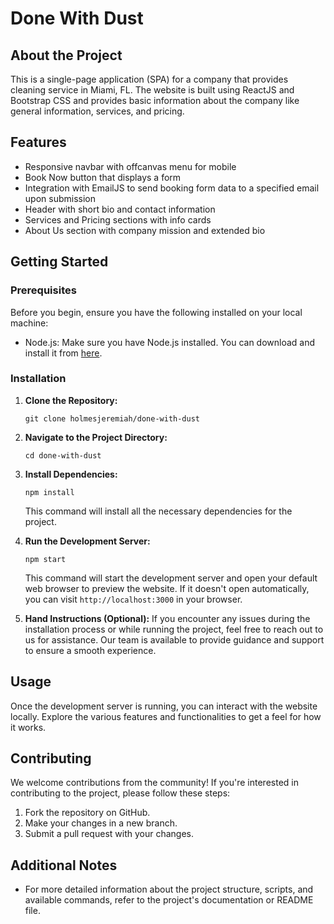 # Done With Dust

## About the Project

This is a single-page application (SPA) for a company that provides cleaning service in Miami, FL.  The website is built using ReactJS and Bootstrap CSS and provides basic information about the company like general information, services, and pricing.

## Features

- Responsive navbar with offcanvas menu for mobile
- Book Now button that displays a form
- Integration with EmailJS to send booking form data to a specified email upon submission
- Header with short bio and contact information
- Services and Pricing sections with info cards
- About Us section with company mission and extended bio


## Getting Started

### Prerequisites
Before you begin, ensure you have the following installed on your local machine:
- Node.js: Make sure you have Node.js installed. You can download and install it from [here](https://nodejs.org/).

### Installation
1. **Clone the Repository:**
   ```
   git clone holmesjeremiah/done-with-dust
   ```

2. **Navigate to the Project Directory:**
   ```
   cd done-with-dust
   ```

3. **Install Dependencies:**
   ```
   npm install
   ```
   This command will install all the necessary dependencies for the project.

4. **Run the Development Server:**
   ```
   npm start
   ```
   This command will start the development server and open your default web browser to preview the website. If it doesn't open automatically, you can visit `http://localhost:3000` in your browser.

5. **Hand Instructions (Optional):**
   If you encounter any issues during the installation process or while running the project, feel free to reach out to us for assistance. Our team is available to provide guidance and support to ensure a smooth experience.

## Usage
Once the development server is running, you can interact with the website locally. Explore the various features and functionalities to get a feel for how it works.

## Contributing
We welcome contributions from the community! If you're interested in contributing to the project, please follow these steps:
1. Fork the repository on GitHub.
2. Make your changes in a new branch.
3. Submit a pull request with your changes.

## Additional Notes
- For more detailed information about the project structure, scripts, and available commands, refer to the project's documentation or README file.

